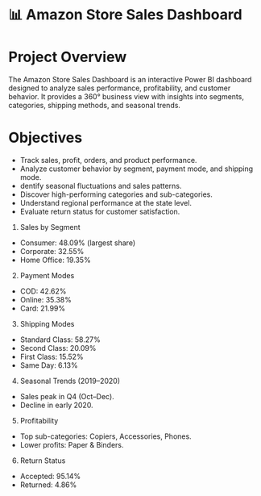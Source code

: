# 📊 Amazon Store Sales Dashboard

# Project Overview
The Amazon Store Sales Dashboard is an interactive Power BI dashboard designed to analyze sales performance, profitability, and customer behavior. It provides a 360° business view with insights into segments, categories, shipping methods, and seasonal trends.


# Objectives
* Track sales, profit, orders, and product performance.
* Analyze customer behavior by segment, payment mode, and shipping mode.
* dentify seasonal fluctuations and sales patterns.
* Discover high-performing categories and sub-categories.
* Understand regional performance at the state level.
* Evaluate return status for customer satisfaction.


1) Sales by Segment
* Consumer: 48.09% (largest share)
* Corporate: 32.55%
* Home Office: 19.35%


 2) Payment Modes
* COD: 42.62%
* Online: 35.38%
* Card: 21.99%


3) Shipping Modes
* Standard Class: 58.27%
* Second Class: 20.09%
* First Class: 15.52%
* Same Day: 6.13%


4) Seasonal Trends (2019–2020)
* Sales peak in Q4 (Oct–Dec).
* Decline in early 2020.


5) Profitability
* Top sub-categories: Copiers, Accessories, Phones.
* Lower profits: Paper & Binders.

6)  Return Status
* Accepted: 95.14%
* Returned: 4.86%

